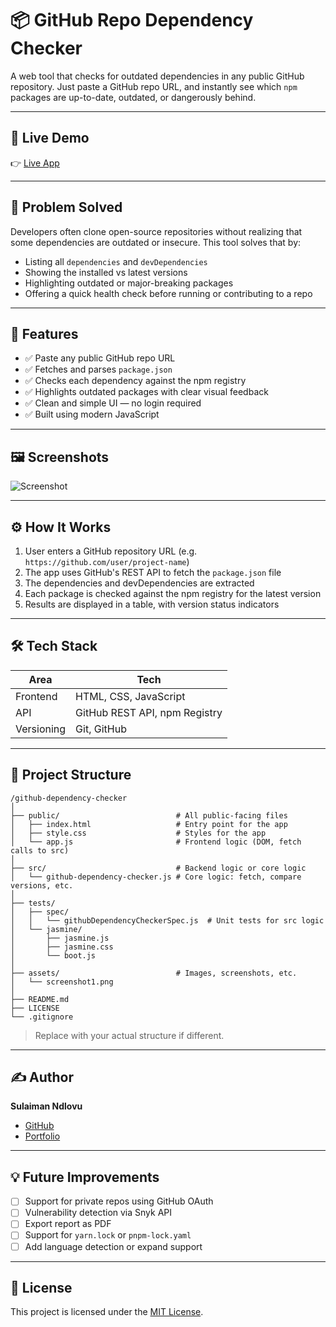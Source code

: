 # 📦 GitHub Repo Dependency Checker

A web tool that checks for outdated dependencies in any public GitHub repository. Just paste a GitHub repo URL, and instantly see which `npm` packages are up-to-date, outdated, or dangerously behind.

---

## 🚀 Live Demo

👉 [Live App](https://your-deployed-app-link.com) <!-- Replace with actual link when deployed -->

---

## 🧠 Problem Solved

Developers often clone open-source repositories without realizing that some dependencies are outdated or insecure. This tool solves that by:

- Listing all `dependencies` and `devDependencies`
- Showing the installed vs latest versions
- Highlighting outdated or major-breaking packages
- Offering a quick health check before running or contributing to a repo

---

## 🔧 Features

- ✅ Paste any public GitHub repo URL  
- ✅ Fetches and parses `package.json`  
- ✅ Checks each dependency against the npm registry  
- ✅ Highlights outdated packages with clear visual feedback  
- ✅ Clean and simple UI — no login required  
- ✅ Built using modern JavaScript

---

## 🖼️ Screenshots

<!-- Add screenshots here when ready -->
![Screenshot](./screenshot1.png)

---

## ⚙️ How It Works

1. User enters a GitHub repository URL (e.g. `https://github.com/user/project-name`)
2. The app uses GitHub's REST API to fetch the `package.json` file
3. The dependencies and devDependencies are extracted
4. Each package is checked against the npm registry for the latest version
5. Results are displayed in a table, with version status indicators

---

## 🛠 Tech Stack

| Area        | Tech                      |
|-------------|---------------------------|
| Frontend    | HTML, CSS, JavaScript     |
| API         | GitHub REST API, npm Registry |
| Versioning  | Git, GitHub               |

---

## 📁 Project Structure
```
/github-dependency-checker
│
├── public/                          # All public-facing files
│   ├── index.html                   # Entry point for the app
│   ├── style.css                    # Styles for the app
│   └── app.js                       # Frontend logic (DOM, fetch calls to src)
│
├── src/                             # Backend logic or core logic
│   └── github-dependency-checker.js # Core logic: fetch, compare versions, etc.
│
├── tests/
│   ├── spec/
│   │   └── githubDependencyCheckerSpec.js  # Unit tests for src logic
│   └── jasmine/
│       ├── jasmine.js
│       ├── jasmine.css
│       └── boot.js
│
├── assets/                          # Images, screenshots, etc.
│   └── screenshot1.png
│
├── README.md
├── LICENSE
└── .gitignore

```
> Replace with your actual structure if different.

---

## ✍️ Author

**Sulaiman Ndlovu**  
- [GitHub](https://github.com/sulaiman001221)  
- [Portfolio](https://your-portfolio-link.com) <!-- Replace with your actual portfolio -->

---

## 💡 Future Improvements

- [ ] Support for private repos using GitHub OAuth
- [ ] Vulnerability detection via Snyk API
- [ ] Export report as PDF
- [ ] Support for `yarn.lock` or `pnpm-lock.yaml`
- [ ] Add language detection or expand support

---

## 📜 License

This project is licensed under the [MIT License](LICENSE).
